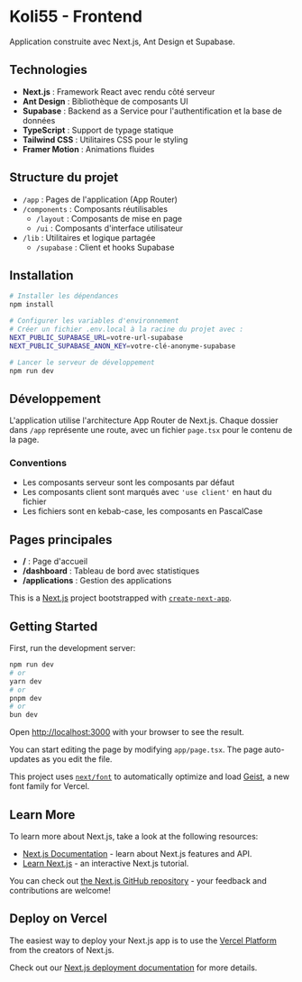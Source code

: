 # Koli55 - Frontend

Application construite avec Next.js, Ant Design et Supabase.

## Technologies

- **Next.js** : Framework React avec rendu côté serveur
- **Ant Design** : Bibliothèque de composants UI
- **Supabase** : Backend as a Service pour l'authentification et la base de données
- **TypeScript** : Support de typage statique
- **Tailwind CSS** : Utilitaires CSS pour le styling
- **Framer Motion** : Animations fluides

## Structure du projet

- `/app` : Pages de l'application (App Router)
- `/components` : Composants réutilisables
  - `/layout` : Composants de mise en page
  - `/ui` : Composants d'interface utilisateur
- `/lib` : Utilitaires et logique partagée
  - `/supabase` : Client et hooks Supabase

## Installation

```bash
# Installer les dépendances
npm install

# Configurer les variables d'environnement
# Créer un fichier .env.local à la racine du projet avec :
NEXT_PUBLIC_SUPABASE_URL=votre-url-supabase
NEXT_PUBLIC_SUPABASE_ANON_KEY=votre-clé-anonyme-supabase

# Lancer le serveur de développement
npm run dev
```

## Développement

L'application utilise l'architecture App Router de Next.js. Chaque dossier dans `/app` représente une route, avec un fichier `page.tsx` pour le contenu de la page.

### Conventions

- Les composants serveur sont les composants par défaut
- Les composants client sont marqués avec `'use client'` en haut du fichier
- Les fichiers sont en kebab-case, les composants en PascalCase

## Pages principales

- **/** : Page d'accueil
- **/dashboard** : Tableau de bord avec statistiques
- **/applications** : Gestion des applications

This is a [Next.js](https://nextjs.org) project bootstrapped with [`create-next-app`](https://nextjs.org/docs/app/api-reference/cli/create-next-app).

## Getting Started

First, run the development server:

```bash
npm run dev
# or
yarn dev
# or
pnpm dev
# or
bun dev
```

Open [http://localhost:3000](http://localhost:3000) with your browser to see the result.

You can start editing the page by modifying `app/page.tsx`. The page auto-updates as you edit the file.

This project uses [`next/font`](https://nextjs.org/docs/app/building-your-application/optimizing/fonts) to automatically optimize and load [Geist](https://vercel.com/font), a new font family for Vercel.

## Learn More

To learn more about Next.js, take a look at the following resources:

- [Next.js Documentation](https://nextjs.org/docs) - learn about Next.js features and API.
- [Learn Next.js](https://nextjs.org/learn) - an interactive Next.js tutorial.

You can check out [the Next.js GitHub repository](https://github.com/vercel/next.js) - your feedback and contributions are welcome!

## Deploy on Vercel

The easiest way to deploy your Next.js app is to use the [Vercel Platform](https://vercel.com/new?utm_medium=default-template&filter=next.js&utm_source=create-next-app&utm_campaign=create-next-app-readme) from the creators of Next.js.

Check out our [Next.js deployment documentation](https://nextjs.org/docs/app/building-your-application/deploying) for more details.
